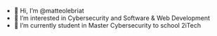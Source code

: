 - 👋 Hi, I’m @matteolebriat
- 👀 I’m interested in Cybersecurity and Software & Web Development
- 🌱 I’m currently student in Master Cybersecurity to school 2iTech

<!---
matteolebriat/matteolebriat is a ✨ special ✨ repository because its `README.md` (this file) appears on your GitHub profile.
You can click the Preview link to take a look at your changes.
--->

